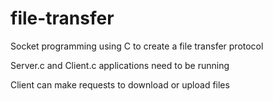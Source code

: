 # file-transfer
Socket programming using C to create a file transfer protocol

Server.c and Client.c applications need to be running

Client can make requests to download or upload files 

